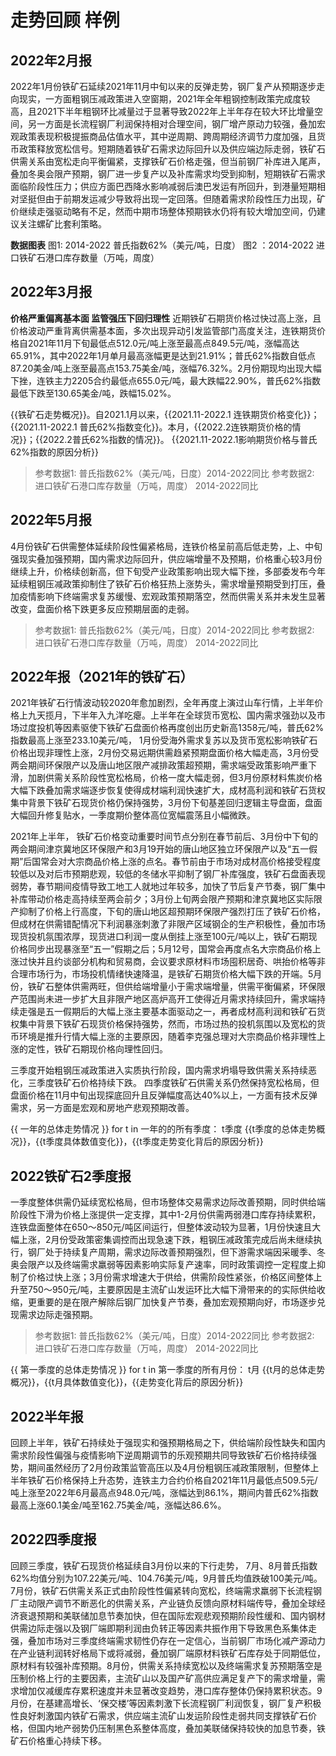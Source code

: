 # 走势回顾 样例

## 2022年2月报

2022年1月份铁矿石延续2021年11月中旬以来的反弹走势，钢厂复产从预期逐步走向现实，一方面粗钢压减政策进入空窗期，2021年全年粗钢控制政策完成度较高，且2021下半年粗钢环比减量过于显著导致2022年上半年存在较大环比增量空间，另一方面是长流程钢厂利润保持相对合理空间，钢厂增产原动力较强，叠加宏观政策表现积极提振商品估值水平，其中逆周期、跨周期经济调节力度加强，且货币政策释放宽松信号。短期随着铁矿石需求边际回升以及供应端边际走弱，铁矿石供需关系由宽松走向平衡偏紧，支撑铁矿石价格走强，但当前钢厂补库进入尾声，叠加冬奥会限产预期，钢厂进一步复产以及补库需求均受到抑制，短期铁矿石需求面临阶段性压力；供应方面巴西降水影响减弱后澳巴发运有所回升，到港量短期相对坚挺但由于前期发运减少导致将出现一定回落。但随着需求阶段性压力出现，矿价继续走强驱动略有不足，然而中期市场整体预期铁水仍将有较大增加空间，仍建议关注螺矿比套利策略。

**数据图表**
图1: 2014-2022  普氏指数62%（美元/吨，日度）
图2 ：2014-2022 进口铁矿石港口库存数量（万吨，周度） 

## 2022年3月报
**价格严重偏离基本面  监管强压下回归理性**
近期铁矿石期货价格过快过高上涨，且价格波动严重背离供需基本面，多次出现异动引发监管部门高度关注，连铁期货价格自2021年11月下旬最低点512.0元/吨上涨至最高点849.5元/吨，涨幅高达65.91%，其中2022年1月单月最高涨幅更是达到21.91%；普氏62%指数自低点87.20美金/吨上涨至最高点153.75美金/吨，涨幅76.32%。2月份期现均出现大幅下挫，连铁主力2205合约最低点655.0元/吨，最大跌幅22.90%，普氏62%指数最低下跌至130.65美金/吨，跌幅15.02%。

{{铁矿石走势概况}}。自2021.1月以来，{{2021.11-2022.1 连铁期货价格变化}}；{{2021.11-2022.1 普氏62%指数变化}}。本月，{{2022.2连铁期货价格的情况}}；{{2022.2普氏62%指数的情况}}。
{{2021.11-2022.1影响期货价格与普氏62%指数的原因分析}}

>参考数据1: 普氏指数62%（美元/吨，日度）2014-2022同比 
>参考数据2: 进口铁矿石港口库存数量（万吨，周度） 2014-2022同比 


## 2022年5月报
4月份铁矿石供需整体延续阶段性偏紧格局，连铁价格呈前高后低走势，上、中旬强现实叠加强预期，国内需求边际回升，供应端增量不及预期，价格重心较3月份继续上升，价格续创新高，但下旬受产业政策影响出现大幅下挫，多部委发布今年延续粗钢压减政策抑制住了铁矿石价格狂热上涨势头，需求增量预期受到打压，叠加疫情影响下终端需求复苏缓慢、宏观政策预期落空，然而供需关系并未发生显著改变，盘面价格下跌更多反应预期层面的走弱。

>参考数据1: 普氏指数62%（美元/吨，日度）2014-2022同比 
>参考数据2: 进口铁矿石港口库存数量（万吨，周度） 2014-2022同比 

## 2022年报（2021年的铁矿石）

2021年铁矿石行情波动较2020年愈加剧烈，全年再度上演过山车行情，上半年价格上九天揽月，下半年入九洋吃瘪。上半年在全球货币宽松、国内需求强劲以及市场过度投机等因素驱使下铁矿石盘面价格再度创出历史新高1358元/吨，普氏62%指数最高上涨至233.10美元/吨， 1月份受海外需求复苏以及货币宽松影响铁矿石价格出现非理性上涨，2月份交易远期供需趋紧预期盘面价格大幅走高，3月份受两会期间环保限产以及唐山地区限产减排政策超预期，需求端受政策影响严重下滑，加剧供需关系阶段性宽松格局，价格一度大幅走弱，但3月份原材料焦炭价格大幅下跌叠加需求端逐步恢复使得成材端利润快速扩大，成材高利润和铁矿石货权集中背景下铁矿石现货价格仍保持强势，3月份下旬基差回归逻辑主导盘面，盘面大幅回升修复贴水，一季度期价整体高位宽幅震荡且小幅微跌。


2021年上半年， 铁矿石价格变动重要时间节点分别在春节前后、3月份中下旬的两会期间津京冀地区环保限产和3月19开始的唐山地区独立环保限产以及“五一假期”后国常会对大宗商品价格上涨的点名。春节前由于市场对成材高价格接受程度较低以及对后市预期悲观，较低的冬储水平抑制了钢厂补库强度，铁矿石盘面表现弱势，春节期间疫情导致工地工人就地过年较多，加快了节后复产节奏，钢厂集中补库带动价格走高持续至两会前夕；3月份上旬两会限产预期和津京冀地区实际限产抑制了价格上行高度，下旬的唐山地区超预期环保限产强烈打压了铁矿石价格，但成材在供需错配情况下利润暴涨刺激了非限产区域钢企的生产积极性，叠加市场现货投机氛围浓厚，现货进口利润一度从倒挂上涨至100元/吨以上，铁矿石期现价格同步出现暴涨至“五一”假期之后；5月12号，国常会再度点名大宗商品价格上涨过快并且约谈部分机构和贸易商，会议要求原材料市场囤积居奇、哄抬价格等非合理市场行为，市场投机情绪快速降温，是铁矿石期货价格大幅下跌的开端。5月份，铁矿石整体供需两旺，但供给端增量小于需求端增量，供需平衡偏紧，环保限产范围尚未进一步扩大且非限产地区高炉高开工使得近月需求持续回升，需求端持续走强是五一假期后的大幅上涨主要基本面驱动之一，再者成材高利润和铁矿石货权集中背景下铁矿石现货价格保持强势，然而，市场过热的投机氛围以及宽松的货币环境是推升行情大幅上涨的主要原因，随着李克强总理对大宗商品价格非理性上涨的定性，铁矿石期现价格向理性回归。

三季度开始粗钢压减政策进入实质执行阶段，国内需求坍塌导致供需关系持续恶化，三季度铁矿石价格持续下跌。
四季度铁矿石供需关系仍然保持宽松格局，但盘面价格在11月中旬出现探底回升且反弹幅度高达40%以上，一方面有技术反弹需求，另一方面是宏观和房地产悲观预期改善。

{{ 一年的总体走势情况 }}
for t in 一年的的所有季度：
    t季度 {{t季度的总体走势概况}}，{{t季度具体数值变化}}，{{t季度走势变化背后的原因分析}}

## 2022铁矿石2季度报
一季度整体供需仍延续宽松格局，但市场整体交易需求边际改善预期，同时供给端阶段性下滑为价格上涨提供一定支撑，其中1-2月份供需两弱港口库存持续累积，连铁盘面整体在650～850元/吨区间运行，但整体波动较为显著，1月份快速且大幅上涨，2月份受政策密集调控而出现急速下跌，粗钢压减政策完成后尚未继续执行，钢厂处于持续复产周期，需求边际改善预期强烈，但下游需求端因采暖季、冬奥会限产以及终端需求羸弱等因素影响实际复产速率，同时政策调控一定程度上抑制了价格过快上涨；3月份需求增速大于供给，供需阶段性紧张，价格区间整体上升至750～950元/吨，主要原因是主流矿山发运环比大幅下滑带来的的实际供给收缩，更重要的是在限产解除后钢厂加快复产节奏，叠加宏观预期向好，市场逐步兑现需求边际走强预期。

>参考数据1: 普氏指数62%（美元/吨，日度）2014-2022同比 
>参考数据2: 进口铁矿石港口库存数量（万吨，周度） 2014-2022同比

{{ 第一季度的总体走势情况 }}
for t in 第一季度的所有月份：
    t月 {{t月的总体走势概况}}，{{t月具体数值变化}}，{{走势变化背后的原因分析}}


## 2022半年报
回顾上半年，铁矿石持续处于强现实和强预期格局之下，供给端阶段性缺失和国内需求阶段性偏强与疫情影响下逆周期调节的乐观预期共同导致铁矿石价格持续强势，期间虽然经历了2月份政策监管高压以及4月份粗钢压减政策限制，但整体上半年铁矿石价格保持上升态势，连铁主力合约价格自2021年11月最低点509.5元/吨上涨至2022年6月最高点948.0元/吨，涨幅达到86.1%，期间内普氏62%指数最高上涨60.1美金/吨至162.75美金/吨，涨幅达86.6%。

## 2022四季度报
回顾三季度，铁矿石现货价格延续自3月份以来的下行走势， 7月、8月普氏指数62%均值分别为107.22美元/吨、104.76美元/吨，9月普氏均值跌破100美元/吨。7月份，铁矿石供需关系正式由阶段性性偏紧转向宽松，终端需求羸弱下长流程钢厂主动限产调节不断恶化的供需关系，产业链负反馈向原材料端传导，叠加全球经济衰退预期和美联储加息节奏加快，但在国际宏观悲观预期阶段性缓和、国内钢材供需边际走强以及钢厂端即期利润由负转正等因素共振作用下导致黑色系集体走强，叠加市场对三季度终端需求韧性仍存在一定信心，当前钢厂市场化减产源动力在产业链利润转好格局下或将减弱，叠加钢厂端原材料铁矿石库存处于同期低位，原材料有较强补库预期。8月份，供需关系持续宽松以及终端需求复苏预期落空是压制价格上行的主要因素，主流矿山以及国产矿高供应满足复产下的需求增量，需求增加仅减缓库存累积速度并未显著改变趋势，港口库存整体仍保持累积状态。9月份，在基建高增长、‘保交楼’等因素刺激下长流程钢厂利润恢复，钢厂复产积极性良好刺激国内铁矿石需求，供应端主流矿山发运阶段性走弱共同支撑铁矿石价格，但国内地产弱势仍压制黑色系整体高度，叠加美联储保持较快的加息节奏，铁矿石价格重心持续下移。